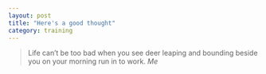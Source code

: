 ```yaml
---
layout: post
title: "Here's a good thought"
category: training
---
```

<blockquote> Life can’t be too bad when you see deer leaping and bounding beside you on your morning run in to work.
<cite>Me</cite>
</blockquote>

